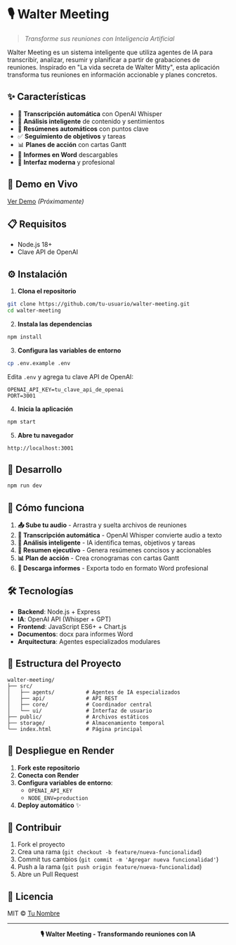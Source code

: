 # 🎙️ Walter Meeting

> *Transforme sus reuniones con Inteligencia Artificial*

Walter Meeting es un sistema inteligente que utiliza agentes de IA para transcribir, analizar, resumir y planificar a partir de grabaciones de reuniones. Inspirado en "La vida secreta de Walter Mitty", esta aplicación transforma tus reuniones en información accionable y planes concretos.

## ✨ Características

- 🎯 **Transcripción automática** con OpenAI Whisper
- 🧠 **Análisis inteligente** de contenido y sentimientos
- 📝 **Resúmenes automáticos** con puntos clave
- ✅ **Seguimiento de objetivos** y tareas
- 📊 **Planes de acción** con cartas Gantt
- 📄 **Informes en Word** descargables
- 🎨 **Interfaz moderna** y profesional

## 🚀 Demo en Vivo

[Ver Demo](https://walter-meeting.onrender.com) *(Próximamente)*

## 📋 Requisitos

- Node.js 18+
- Clave API de OpenAI

## ⚙️ Instalación

1. **Clona el repositorio**
```bash
git clone https://github.com/tu-usuario/walter-meeting.git
cd walter-meeting
```

2. **Instala las dependencias**
```bash
npm install
```

3. **Configura las variables de entorno**
```bash
cp .env.example .env
```

Edita `.env` y agrega tu clave API de OpenAI:
```env
OPENAI_API_KEY=tu_clave_api_de_openai
PORT=3001
```

4. **Inicia la aplicación**
```bash
npm start
```

5. **Abre tu navegador**
```
http://localhost:3001
```

## 🔧 Desarrollo

```bash
npm run dev
```

## 🔄 Cómo funciona

1. **📤 Sube tu audio** - Arrastra y suelta archivos de reuniones
2. **🎯 Transcripción automática** - OpenAI Whisper convierte audio a texto
3. **🧠 Análisis inteligente** - IA identifica temas, objetivos y tareas
4. **📝 Resumen ejecutivo** - Genera resúmenes concisos y accionables
5. **📊 Plan de acción** - Crea cronogramas con cartas Gantt
6. **📄 Descarga informes** - Exporta todo en formato Word profesional

## 🛠️ Tecnologías

- **Backend**: Node.js + Express
- **IA**: OpenAI API (Whisper + GPT)
- **Frontend**: JavaScript ES6+ + Chart.js
- **Documentos**: docx para informes Word
- **Arquitectura**: Agentes especializados modulares

## 📁 Estructura del Proyecto

```
walter-meeting/
├── src/
│   ├── agents/          # Agentes de IA especializados
│   ├── api/             # API REST
│   ├── core/            # Coordinador central
│   └── ui/              # Interfaz de usuario
├── public/              # Archivos estáticos
├── storage/             # Almacenamiento temporal
└── index.html           # Página principal
```

## 🚀 Despliegue en Render

1. **Fork este repositorio**
2. **Conecta con Render**
3. **Configura variables de entorno**:
   - `OPENAI_API_KEY`
   - `NODE_ENV=production`
4. **Deploy automático** ✨

## 🤝 Contribuir

1. Fork el proyecto
2. Crea una rama (`git checkout -b feature/nueva-funcionalidad`)
3. Commit tus cambios (`git commit -m 'Agregar nueva funcionalidad'`)
4. Push a la rama (`git push origin feature/nueva-funcionalidad`)
5. Abre un Pull Request

## 📄 Licencia

MIT © [Tu Nombre](https://github.com/tu-usuario)

---

<div align="center">
  <strong>🎙️ Walter Meeting - Transformando reuniones con IA</strong>
</div>
